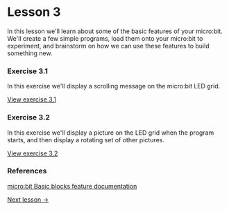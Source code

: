 # Lesson 3
In this lesson we'll learn about some of the basic features of your micro:bit. We'll create a few simple programs, load them onto your micro:bit to experiment, and brainstorm on how we can use these features to build something new.

### Exercise 3.1
In this exercise we'll display a scrolling message on the micro:bit LED grid.

[View exercise 3.1](exercise-3.1)

### Exercise 3.2
In this exercise we'll display a picture on the LED grid when the program starts, and then display a rotating set of other pictures.

[View exercise 3.2](exercise-3.2)

### References
[micro:bit Basic blocks feature documentation](https://makecode.microbit.org/reference/basic)

[Next lesson ->](../lesson-4)
